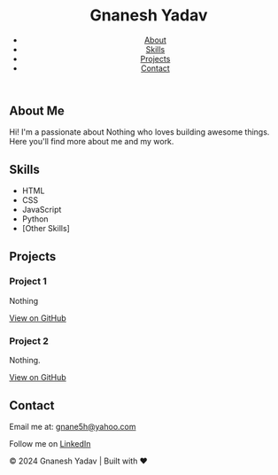 <html lang="en">
<head>
  <meta charset="UTF-8">
  <meta name="viewport" content="width=device-width, initial-scale=1.0">
  <meta http-equiv="X-UA-Compatible" content="ie=edge">
  <title>Gnanesh Yadav | Portfolio</title>
  <link rel="stylesheet" href="styles.css">
</head>
<body>
  <header>
    <h1>Gnanesh Yadav</h1>
    <nav>
      <ul>
        <li><a href="#about">About</a></li>
        <li><a href="#skills">Skills</a></li>
        <li><a href="#projects">Projects</a></li>
        <li><a href="#contact">Contact</a></li>
      </ul>
    </nav>
  </header>

  <section id="about" class="section">
    <h2>About Me</h2>
    <p>Hi! I'm a passionate about Nothing who loves building awesome things. Here you'll find more about me and my work.</p>
  </section>

  <section id="skills" class="section">
    <h2>Skills</h2>
    <ul class="skills-list">
      <li>HTML</li>
      <li>CSS</li>
      <li>JavaScript</li>
      <li>Python</li>
      <li>[Other Skills]</li>
    </ul>
  </section>

  <section id="projects" class="section">
    <h2>Projects</h2>
    <div class="projects-grid">
      <div class="project-card">
        <h3>Project 1</h3>
        <p>Nothing</p>
        <a href="https://github.com/gnane5h/project1" target="_blank">View on GitHub</a>
      </div>
      <div class="project-card">
        <h3>Project 2</h3>
        <p>Nothing.</p>
        <a href="https://github.com/gnane5h/project2" target="_blank">View on GitHub</a>
      </div>
      <!-- Add more project cards as needed -->
    </div>
  </section>

  <section id="contact" class="section">
    <h2>Contact</h2>
    <p>Email me at: <a href="mailto:gnane5h@yahoo.com">gnane5h@yahoo.com</a></p>
    <p>Follow me on <a href="https://linkedin.com/in/gnane5h" target="_blank">LinkedIn</a></p>
  </section>

  <footer>
    <p>© 2024 Gnanesh Yadav | Built with ❤️</p>
  </footer>

  <script src="scripts.js"></script>
</body>
</html>
